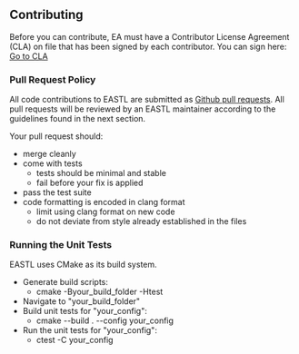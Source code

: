 ## Contributing

Before you can contribute, EA must have a Contributor License Agreement (CLA) on file that has been signed by each contributor.
You can sign here: [Go to CLA](https://goo.gl/KPylZ3)

### Pull Request Policy

All code contributions to EASTL are submitted as [Github pull requests](https://help.github.com/articles/using-pull-requests/).  All pull requests will be reviewed by an EASTL maintainer according to the guidelines found in the next section.

Your pull request should:

* merge cleanly
* come with tests
	* tests should be minimal and stable
	* fail before your fix is applied
* pass the test suite
* code formatting is encoded in clang format 
	* limit using clang format on new code
	* do not deviate from style already established in the files


### Running the Unit Tests

EASTL uses CMake as its build system.

* Generate build scripts:
	* cmake -Byour_build_folder -Htest
* Navigate to "your_build_folder"
* Build unit tests for "your_config":
	* cmake --build . --config your_config 
* Run the unit tests for "your_config":
	* ctest -C your_config

